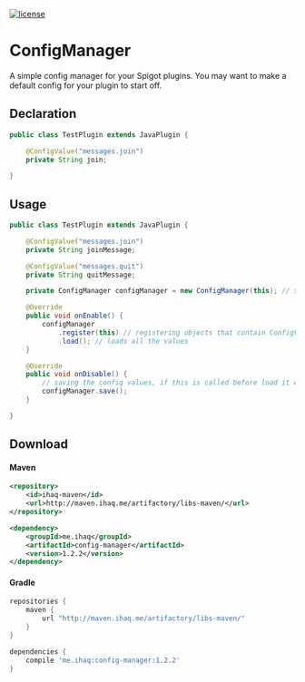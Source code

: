 [![license](https://img.shields.io/github/license/mashape/apistatus.svg) ](LICENSE)

# ConfigManager
A simple config manager for your Spigot plugins. You may want to make a default config for your plugin to start off.

## Declaration
```java
public class TestPlugin extends JavaPlugin {

    @ConfigValue("messages.join")
    private String join;

}
```

## Usage
```java
public class TestPlugin extends JavaPlugin {

    @ConfigValue("messages.join")
    private String joinMessage;

    @ConfigValue("messages.quit")
    private String quitMessage;

    private ConfigManager configManager = new ConfigManager(this); // send in JavaPlugin so it can get yor config

    @Override
    public void onEnable() {
        configManager
            .register(this) // registering objects that contain ConfigValue fields
            .load(); // loads all the values
    }

    @Override
    public void onDisable() {
        // saving the config values, if this is called before load it will save their set values
        configManager.save();
    }

}
```

## Download

#### Maven
```xml
<repository>
    <id>ihaq-maven</id>
    <url>http://maven.ihaq.me/artifactory/libs-maven/</url>
</repository>

<dependency>
    <groupId>me.ihaq</groupId>
    <artifactId>config-manager</artifactId>
    <version>1.2.2</version>
</dependency>
```

#### Gradle
```gradle
repositories {
    maven {
        url "http://maven.ihaq.me/artifactory/libs-maven/"
    }
}

dependencies {
    compile 'me.ihaq:config-manager:1.2.2'
}
```